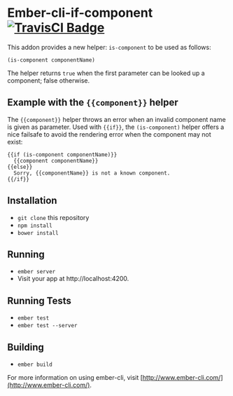 # Ember-cli-if-component [![TravisCI Badge](https://travis-ci.org/xcambar/ember-cli-if-component.svg)](https://travis-ci.org/xcambar/ember-cli-if-component)

This addon provides a new helper: `is-component` to be used as follows:

```
(is-component componentName)
```

The helper returns `true` when the first parameter can be looked up
a component; false otherwise.

## Example with the `{{component}}` helper

The `{{component}}` helper throws an error when
an invalid component name is given as parameter.
Used with `{{if}}`, the `(is-component)` helper offers a nice failsafe
to avoid the rendering error when the component may not exist:

```
{{if (is-component componentName)}}
  {{component componentName}}
{{else}}
  Sorry, {{componentName}} is not a known component.
{{/if}}
```

## Installation

* `git clone` this repository
* `npm install`
* `bower install`

## Running

* `ember server`
* Visit your app at http://localhost:4200.

## Running Tests

* `ember test`
* `ember test --server`

## Building

* `ember build`

For more information on using ember-cli, visit [http://www.ember-cli.com/](http://www.ember-cli.com/).
